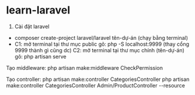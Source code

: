 # learn-laravel
1. Cài đặt laravel
- composer create-project laravel/laravel tên-dự-án (chạy bằng terminal)
- C1: mở terminal tại thư mục public gõ: php -S localhost:9999 (thay cổng 9999 thành gì cũng dc)
  C2: mở terminal tại thư mục chính (tên-dự-án) gõ: php artisan serve

Tạo middleware: php artisan make:middleware CheckPermission

Tạo controller: php artisan make:controller CategoriesController
  php artisan make:controller CategoriesController Admin/ProductController --resource